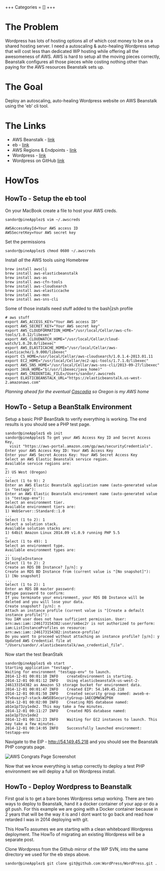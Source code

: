 +++
Categories = []
+++

# The Problem
Wordpress has lots of hosting options all of which cost money to be on a shared hosting server.  I need a autoscaling & auto-healing Wordpress setup that will cost less than dedicated WP hosting while offering all the awesomeness of AWS.  AWS is hard to setup all the moving pieces correctly, Beanstalk configures all those pieces while costing nothing other than paying for the AWS resources Beanstalk sets up.

# The Goal

Deploy an autoscaling, auto-healing Wordpress website on AWS Beanstalk using the 'eb' cli tool.  


# The Links

  - AWS Beanstalk - [link](http://docs.aws.amazon.com/elasticbeanstalk/latest/dg/Welcome.html)
  - eb - [link](http://docs.aws.amazon.com/elasticbeanstalk/latest/dg/command-reference-get-started.html)
  - AWS Regions & Endpoints - [link](http://docs.aws.amazon.com/general/latest/gr/rande.html)
  - Wordpress - [link](https://wordpress.org)
  - Wordpress on GitHub [link](https://github.com/WordPress/WordPress)
  
# HowTos

## HowTo - Setup the eb tool

On your MacBook create a file to host your AWS creds.

~~~
sandor@pineApplez$ vim ~/.awscreds
~~~

~~~
AWSAccessKeyId=Your AWS access ID
AWSSecretKey=Your AWS secret key
~~~

Set the permissions

~~~
sandor@pineApplez$ chmod 0600 ~/.awscreds
~~~

Install *all* the AWS tools using Homebrew

~~~
brew install awscli
brew install aws-elasticbeanstalk
brew install aws-as
brew install aws-cfn-tools
brew install aws-cloudsearch
brew install aws-elasticcache
brew install aws-mon
brew install aws-sns-cli
~~~
Some of those installs need stuff added to the bash|zsh profile

~~~
# aws stuff
export AWS_ACCESS_KEY="Your AWS access ID"
export AWS_SECRET_KEY="Your AWS secret key"
export AWS_CLOUDFORMATION_HOME="/usr/local/Cellar/aws-cfn-tools/1.0.12/libexec"
export AWS_CLOUDWATCH_HOME="/usr/local/Cellar/cloud-watch/1.0.20.0/libexec"
export AWS_ELASTICACHE_HOME="/usr/local/Cellar/aws-elasticache/1.9.000/libexec"
export CS_HOME=/usr/local/Cellar/aws-cloudsearch/1.0.1.4-2013.01.11
export EC2_HOME="/usr/local/Cellar/ec2-api-tools/1.7.1.0/libexec"
export AWS_SNS_HOME="/usr/local/Cellar/aws-sns-cli/2013-09-27/libexec"
export JAVA_HOME="$(/usr/libexec/java_home)"
export AWS_CREDENTIAL_FILE=/Users/sandor/.awscreds
export ELASTICBEANSTALK_URL="https://elasticbeanstalk.us-west-2.amazonaws.com"
~~~
*Planning ahead for the eventual [Cascadia](https://en.wikipedia.org/wiki/Cascadia_%28independence_movement%29) so Oregon is my AWS home*

## HowTo - Setup a BeanStalk Environment

Setup a basic PHP BeanStalk to verify everything is working.  The end results is you should see a PHP test page.

~~~
sandor@pineApplez$ eb init
sandor@pineApplez$ To get your AWS Access Key ID and Secret Access Key,
  visit "https://aws-portal.amazon.com/gp/aws/securityCredentials".
Enter your AWS Access Key ID: Your AWS Access Key
Enter your AWS Secret Access Key: Your AWS Secret Access Key
Select an AWS Elastic Beanstalk service region.
Available service regions are:
…
2) US West (Oregon)
...
Select (1 to 9): 2
Enter an AWS Elastic Beanstalk application name (auto-generated value is "testapp"):
Enter an AWS Elastic Beanstalk environment name (auto-generated value is "testapp-env"):
Select an environment tier.
Available environment tiers are:
1) WebServer::Standard::1.0
...
Select (1 to 2): 1
Select a solution stack.
Available solution stacks are:
1) 64bit Amazon Linux 2014.09 v1.0.9 running PHP 5.5
…
Select (1 to 49): 1
Select an environment type.
Available environment types are:
...
2) SingleInstance
Select (1 to 2): 2
Create an RDS DB Instance? [y/n]: y
Create an RDS BD Instance from (current value is "[No snapshot]"):
1) [No snapshot]
...
Select (1 to 2): 1
Enter an RDS DB master password:
Retype password to confirm:
If you terminate your environment, your RDS DB Instance will be deleted and you will lose your data.
Create snapshot? [y/n]: n
Attach an instance profile (current value is "[Create a default instance profile]"):
You IAM user does not have sufficient permission. User: arn:aws:iam::246173154382:user/smbec2r is not authorized to perform: iam:ListInstanceProfiles on resource: arn:aws:iam::246173154382:instance-profile/
Do you want to proceed without attaching an instance profile? [y/n]: y
Updated AWS Credential file at "/Users/sandor/.elasticbeanstalk/aws_credential_file".

~~~

Now start the test BeanStalk

~~~
sandor@pineApplez$ eb start
Starting application "testapp".
Waiting for environment "testapp-env" to launch.
2014-12-01 00:01:10	INFO	createEnvironment is starting.
2014-12-01 00:01:12	INFO	Using elasticbeanstalk-us-west-2-246133154382 as Amazon S3 storage bucket for environment data.
2014-12-01 00:01:47	INFO	Created EIP: 54.149.45.218
2014-12-01 00:01:50	INFO	Created security group named: awseb-e-97v6vazrp7-stack-AWSEBSecurityGroup-1AECQMWSW2P6H
2014-12-01 00:02:00	INFO	Creating RDS database named: ab1e1p73zy1ede2. This may take a few minutes.
2014-12-01 00:11:27	INFO	Created RDS database named: aa1e1p73zv1ede2
2014-12-01 00:12:23	INFO	Waiting for EC2 instances to launch. This may take a few minutes.
2014-12-01 00:14:05	INFO	Successfully launched environment: testapp-env
~~~

Navigate to the EIP - http://54.149.45.218 and you should see the Beanstalk PHP congrats page.

![AWS Congrats Page Screenshot](https://dl.dropboxusercontent.com/u/6735750/WebHostPics/AWSCongratsScreen.png)

Now that we know everything is setup correctly to deploy a test PHP environment we will deploy a full on Wordpress install.

## HowTo - Deploy Wordpress to Beanstalk

First goal is to get a bare bones Wordpress setup working.  There are two ways to deploy to Beanstalk, hand it a docker container of your app or do a git push.  For this example we are going with a Docker container because in 2 years that will be the way it is and I dont want to go back and read how retarded I was in 2014 deploying with git.

This HowTo assumes we are starting with a clean whiteboard Wordpress deployment.  The HowTo of migrating an existing Wordpress will be a separate post.

Clone Wordpress from the Github mirror of the WP SVN, into the same directory we used for the eb steps above. 

~~~
sandor@pineApplez$ git clone git@github.com:WordPress/WordPress.git .
~~~





















